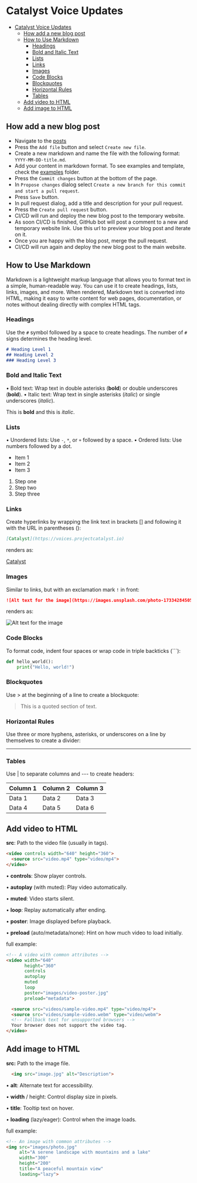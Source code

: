 # Catalyst Voice Updates

- [Catalyst Voice Updates](#catalyst-voice-updates)
  - [How add a new blog post](#how-add-a-new-blog-post)
  - [How to Use Markdown](#how-to-use-markdown)
    - [Headings](#headings)
    - [Bold and Italic Text](#bold-and-italic-text)
    - [Lists](#lists)
    - [Links](#links)
    - [Images](#images)
    - [Code Blocks](#code-blocks)
    - [Blockquotes](#blockquotes)
    - [Horizontal Rules](#horizontal-rules)
    - [Tables](#tables)
  - [Add video to HTML](#add-video-to-html)
  - [Add image to HTML](#add-image-to-html)

## How add a new blog post

- Navigate to the [posts](https://github.com/input-output-hk/catalyst_voices_updates/tree/main/source/posts)
- Press the `Add file` button and select `Create new file`.
- Create a new markdown and name the file with the following format: `YYYY-MM-DD-title.md`.
- Add your content in markdown format. To see examples and template, check the [examples](./examples) folder.
- Press the `Commit changes` button at the bottom of the page.
- In `Propose changes` dialog select `Create a new branch for this commit and start a pull request`.
- Press `Save` button.
- In pull request dialog, add a title and description for your pull request.
- Press the `Create pull request` button.
- CI/CD will run and deploy the new blog post to the temporary website.
- As soon CI/CD is finished, GitHub bot will post  a comment to a new and temporary website link.
Use this url to preview your blog post and iterate on it.
- Once you are happy with the blog post, merge the pull request.
- CI/CD will run again and deploy the new blog post to the main website.

## How to Use Markdown

Markdown is a lightweight markup language that allows you to format text in a simple, human-readable way.
You can use it to create headings, lists, links, images, and more. When rendered,
Markdown text is converted into HTML, making it easy to write content for web pages,
documentation, or notes without dealing directly with complex HTML tags.

### Headings

Use the `#` symbol followed by a space to create headings.
The number of `#` signs determines the heading level.

```markdown
# Heading Level 1
## Heading Level 2
### Heading Level 3
```

### Bold and Italic Text

•	Bold text: Wrap text in double asterisks (**bold**) or double underscores (__bold__).
•	Italic text: Wrap text in single asterisks (*italic*) or single underscores (_italic_).

This is **bold** and this is *italic*.

### Lists

•	Unordered lists: Use `-`, `*`, or `+` followed by a space.
•	Ordered lists: Use numbers followed by a dot.

- Item 1
- Item 2
- Item 3

1. Step one
2. Step two
3. Step three

### Links

Create hyperlinks by wrapping the link text in brackets [] and following it with the URL in parentheses ():

```markdown
[Catalyst](https://voices.projectcatalyst.io)
```

renders as:

[Catalyst](https://voices.projectcatalyst.io)

### Images

Similar to links, but with an exclamation mark `!` in front:

```markdown
![Alt text for the image](https://images.unsplash.com/photo-1733428450578-b497f84ee54b?q=80&w=2710&auto=format&fit=crop&ixlib=rb-4.0.3&ixid=M3wxMjA3fDB8MHxwaG90by1wYWdlfHx8fGVufDB8fHx8fA%3D%3D)
```

renders as:

![Alt text for the image](https://images.unsplash.com/photo-1733428450578-b497f84ee54b?q=80&w=2710&auto=format&fit=crop&ixlib=rb-4.0.3&ixid=M3wxMjA3fDB8MHxwaG90by1wYWdlfHx8fGVufDB8fHx8fA%3D%3D)

### Code Blocks

To format code, indent four spaces or wrap code in triple backticks (```):

```python
def hello_world():
    print("Hello, world!")
```

### Blockquotes

Use > at the beginning of a line to create a blockquote:

> This is a quoted section of text.

### Horizontal Rules

Use three or more hyphens, asterisks, or underscores on a line by themselves to create a divider:

---

### Tables

Use | to separate columns and --- to create headers:

| Column 1 | Column 2 | Column 3 |
| -------- | -------- | -------- |
| Data 1   | Data 2   | Data 3   |
| Data 4   | Data 5   | Data 6   |


## Add video to HTML

**src**: Path to the video file (usually in <source> tags).

```html
<video controls width="640" height="360">
  <source src="video.mp4" type="video/mp4">
</video>
```

•	**controls**: Show player controls.

•	**autoplay** (with muted): Play video automatically.

•	**muted**: Video starts silent.

•	**loop**: Replay automatically after ending.

•	**poster**: Image displayed before playback.

•	**preload** (auto/metadata/none): Hint on how much video to load initially.

full example:

```html
<!-- A video with common attributes -->
<video width="640"
       height="360"
       controls
       autoplay
       muted
       loop
       poster="images/video-poster.jpg"
       preload="metadata">

  <source src="videos/sample-video.mp4" type="video/mp4">
  <source src="videos/sample-video.webm" type="video/webm">
  <!-- Fallback text for unsupported browsers -->
  Your browser does not support the video tag.
</video>
```

## Add image to HTML

**src:** Path to the image file.

```html
  <img src="image.jpg" alt="Description">
```

• **alt**: Alternate text for accessibility.

• **width** / height: Control display size in pixels.

• **title**: Tooltip text on hover.

• **loading** (lazy/eager): Control when the image loads.

full example:

```html
<!-- An image with common attributes -->
<img src="images/photo.jpg"
     alt="A serene landscape with mountains and a lake"
     width="300"
     height="200"
     title="A peaceful mountain view"
     loading="lazy">
```